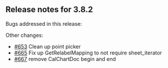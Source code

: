 ## Release notes for 3.8.2

Bugs addressed in this release:

Other changes:

* [#653](../../issues/653) Clean up point picker
* [#665](../../665) Fix up GetRelabelMapping to not require sheet_iterator
* [#667](../../667) remove CalChartDoc begin and end

